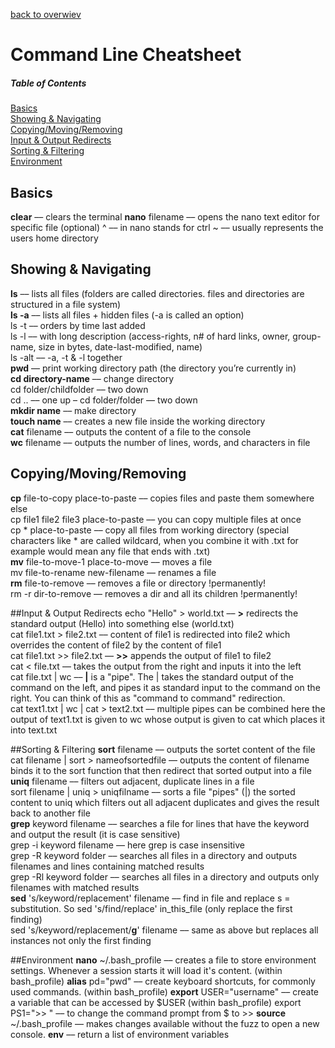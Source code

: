 [back to overwiev](/../..)

# Command Line Cheatsheet

##### Table of Contents  
[Basics](#basics)  
[Showing & Navigating](#showing--navigating)  
[Copying/Moving/Removing](#copyingmovingremoving)  
[Input & Output Redirects](#input--output-redirects)  
[Sorting & Filtering](#sorting--filtering)  
[Environment](#environmen)  

## Basics
**clear** –– clears the terminal
**nano** filename –– opens the nano text editor for specific file (optional)
^ –– in nano stands for ctrl
~ –– usually represents the users home directory

## Showing & Navigating
**ls** –– lists all files (folders are called directories. files and directories are structured in a file system)  
**ls -a** –– lists all files + hidden files (-a is called an option)  
ls -t –– orders by time last added  
ls -l –– with long description (access-rights, n# of hard links, owner, group-name, size in bytes, date-last-modified, name)  
ls -alt –– -a, -t & -l together  
**pwd** –– print working directory path (the directory you’re currently in)  
**cd directory-name** –– change directory  
cd folder/childfolder –– two down  
cd .. –– one up – cd folder/folder –– two down  
**mkdir name** –– make directory  
**touch name** –– creates a new file inside the working directory  
**cat** filename –– outputs the content of a file to the console  
**wc** filename –– outputs the number of lines, words, and characters in file  

## Copying/Moving/Removing
**cp** file-to-copy place-to-paste –– copies files and paste them somewhere else  
cp file1 file2 file3 place-to-paste –– you can copy multiple files at once  
cp * place-to-paste –– copy all files from working directory  (special characters like * are called wildcard, when you combine it with .txt for example would mean any file that ends with .txt)    
**mv** file-to-move-1 place-to-move –– moves a file  
mv file-to-rename new-filename –– renames a file  
**rm** file-to-remove –– removes a file or directory !permanently!  
rm -r dir-to-remove –– removes a dir and all its children !permanently!  

##Input & Output Redirects
echo "Hello" > world.txt –– **>** redirects the standard output (Hello) into something else (world.txt)  
cat file1.txt > file2.txt –– content of file1 is redirected into file2 which overrides the content of file2 by the content of file1  
cat file1.txt >> file2.txt –– **>>** appends the output of file1 to file2  
cat < file.txt –– takes the output from the right and inputs it into the left  
cat file.txt | wc –– **|** is a "pipe". The | takes the standard output of the command on the left, and pipes it as standard input to the command on the right. You can think of this as "command to command" redirection.  
cat text1.txt | wc | cat > text2.txt –– multiple pipes can be combined here the output of text1.txt is given to wc whose output is given to cat which places it into text.txt

##Sorting & Filtering
**sort** filename –– outputs the sortet content of the file  
cat filename | sort > nameofsortedfile –– outputs the content of filename binds it to the sort function that then redirect that sorted output into a file  
**uniq** filename –– filters out adjacent, duplicate lines in a file  
sort filename | uniq > uniqfilname –– sorts a file "pipes" (|) the sorted content to uniq which filters out all adjacent duplicates and gives the result back to another file  
**grep** keyword filename –– searches a file for lines that have the keyword and output the result (it is case sensitive)  
grep -i keyword filename –– here grep is case insensitive  
grep -R keyword folder –– searches all files in a directory and outputs filenames and lines containing matched results  
grep -Rl keyword folder –– searches all files in a directory and outputs only filenames with matched results  
**sed** 's/keyword/replacement' filename –– find in file and replace s = substitution. So sed 's/find/replace' in_this_file (only replace the first finding)  
sed 's/keyword/replacement/**g**' filename –– same as above but replaces all instances not only the first finding  

##Environment
**nano** ~/.bash_profile –– creates a file to store environment settings. Whenever a session starts it will load it's content.
(within bash_profile) **alias** pd="pwd" –– create keyboard shortcuts, for commonly used commands.
(within bash_profile) **export** USER="username" –– create a variable that can be accessed by $USER
(within bash_profile) export PS1=">> " –– to change the command prompt from $ to >>
**source** ~/.bash_profile –– makes changes available without the fuzz to open a new console.
**env** –– return a list of environment variables